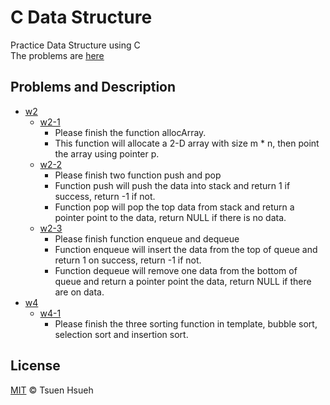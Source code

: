 # C Data Structure
Practice Data Structure using C  
The problems are [here](http://134.208.3.66/problems)   
  
## Problems and Description
* [w2](w2)
    * [w2-1](w2/w2-1.c)
        * Please finish the function allocArray.
        * This function will allocate a 2-D array with size m * n, then point the array using pointer p.
    * [w2-2](w2/w2-2.c)
        * Please finish two function push and pop
        * Function push will push the data into stack and return 1 if success, return -1 if not.
        * Function pop will pop the top data from stack and return a pointer point to the data, return NULL if there is no data.
    * [w2-3](w2/w2-3.c)
        * Please finish function enqueue and dequeue
        * Function enqueue will insert the data from the top of queue and return 1 on success, return -1 if not.
        * Function dequeue will remove one data from the bottom of queue and return a pointer point the data, return NULL if there are on data.
* [w4](w4)
    * [w4-1](w4/w4-1.c)
        * Please finish the three sorting function in template, bubble sort, selection sort and insertion sort.
  
## License
[MIT](License) © Tsuen Hsueh
